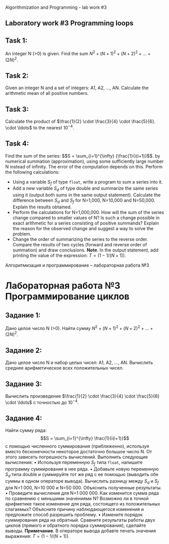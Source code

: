Algorithmization and Programming - lab work #3

## Laboratory work #3 Programming loops

## **Task 1:**

An integer N (>0) is given. Find the sum $N^2 + (N+1)^2 + (N+2)^2 + \ldots + (2N)^2$.

## **Task 2:**

Given an integer N and a set of integers: A1, A2, ..., AN. Calculate the arithmetic mean of all positive numbers.

## **Task 3:**

Calculate the product of $\frac{1}{2} \cdot \frac{3}{4} \cdot \frac{5}{6}. \cdot \ldots$ to the nearest $10^{-4}$.

## **Task 4:**

Find the sum of the series:
$$S = \sum_{i=1}^{\infty} {\frac{1}{i(i+1)}$$.
by numerical summation (approximation), using some sufficiently large number N instead of infinity. The error of the
computation depends on this.
Perform the following calculations:

- Using a variable $S_f$ of type `float`, write a program to sum a series into it.
- Add a new variable $S_d$ of type double and summarize the same series using it (output both sums in the same output
  statement). Calculate the difference between $S_d$ and $S_f$ for N=1,000, N=10,000 and N=50,000. Explain the results
  obtained.
- Perform the calculations for N=1,000,000. How will the sum of the series change compared to smaller values of N? Is
  such a change possible in exact arithmetic for a series consisting of positive summands? Explain the reason for the
  observed change and suggest a way to solve the problem.
- Change the order of summarizing the series to the reverse order. Compare the results of two cycles (forward and
  reverse order of summation) and draw conclusions.
  **Note**. In the output statement, add printing the value of the expression: $T=(1-1/(N+1))$.

Алгоритмизация и программирование – лабораторная работа №3

# Лабораторная работа №3 Программирование циклов

## **Задание 1:**

Дано целое число N (>0). Найти сумму $N^2 + (N+1)^2 + (N+2)^2 + \ldots + (2N)^2$.

## **Задание 2:**

Дано целое число N и набор целых чисел: A1, A2, …, AN. Вычислить среднее арифметическое всех положительных чисел.

## **Задание 3:**

Вычислить произведение $\frac{1}{2} \cdot \frac{3}{4} \cdot \frac{5}{6} \cdot \ldots$ с точностью до $10^{-4}$.

## **Задание 4:**

Найти сумму ряда:
$$S = \sum_{i=1}^{\infty} \frac{1}{i(i+1)}$$
с помощью численного суммирования (приближенно), используя вместо бесконечности некоторое достаточно большое число N. От
этого зависеть погрешность вычислений.
Выполнить следующие вычисления:
• Используя переменную $S_f$ типа `float`, напишите программу суммирования в нее ряда.
• Добавьте новую переменную $S_d$ типа double и суммируйте тот же ряд с ее помощью (выводить обе суммы в одном операторе
вывода). Вычислить разницу между $S_d$ и $S_f$ для N=1 000, N=10 000 и N=50 000. Объяснить полученные результаты.
• Проведите вычисления для N=1 000 000. Как изменится сумма ряда по сравнению с меньшими значениями N? Возможно ли в
точной арифметике такое изменение для ряда, состоящего из положительных слагаемых? Объясните причину наблюдающегося
изменения и предложите способ разрешить проблему.
• Измените порядок суммирования ряда на обратный. Сравните результаты работы двух циклов (прямого и обратного порядка
суммирования), сделайте выводы.
**Примечание**. В операторе вывода добавте печать значения выражения: $T=(1-1/(N+1))$.
